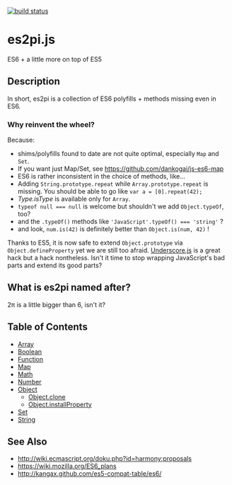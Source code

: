 [![build status](https://secure.travis-ci.org/dankogai/js-es2pi.png)](http://travis-ci.org/dankogai/js-es2pi)

es2pi.js
========

ES6 + a little more on top of ES5

Description
-----------

In short, es2pi is a collection of ES6 polyfills + methods missing even in ES6.

### Why reinvent the wheel?

Because:

+ shims/polyfills found to date are not quite optimal, especially `Map` and `Set`.
 + If you want just Map/Set, see https://github.com/dankogai/js-es6-map 
+ ES6 is rather inconsistent in the choice of methods, like...
 + Adding `String.prototype.repeat` while `Array.prototype.repeat` is missing.
   You should be able to go like `var a = [0].repeat(42);`
 + *Type.isType* is available only for `Array`.
 + `typeof null === null` is welcome but shouldn't we add `Object.typeOf`, too?
 + and the `.typeOf()` methods like `'JavaScript'.typeOf() === 'string'` ?
 + and look, `num.is(42)` is definitely better than `Object.is(num, 42)` !

Thanks to ES5, it is now safe to extend `Object.prototype` via `Object.defineProperty` yet we are still too afraid.  [Underscore.js] is a great hack but a hack nontheless.  Isn't it time to stop wrapping JavaScript's bad parts and extend its good parts?

[Underscore.js]: http://underscorejs.org.

## What is es2pi named after?

2π is a little bigger than 6, isn't it?

Table of Contents
-----------------

+ [Array]
+ [Boolean]
+ [Function]
+ [Map]
+ [Math]
+ [Number]
+ [Object]
  + [Object.clone]
  + [Object.installProperty]
+ [Set]
+ [String]
 

[Array]:                  doc/Array.md
[Boolean]:                doc/Boolean.md
[Function]:               doc/Function.md
[Map]:                    doc/Map.md
[Math]:                   doc/Math.md
[Number]:                 doc/Number.md
[Object]:                 doc/Object.md
[Object.clone]:           doc/Object.clone.md
[Object.installProperty]: doc/Object.clone.md
[Set]:                    doc/Set.md
[String]:                 doc/String.md

See Also
--------

+ http://wiki.ecmascript.org/doku.php?id=harmony:proposals
+ https://wiki.mozilla.org/ES6_plans
+ http://kangax.github.com/es5-compat-table/es6/
